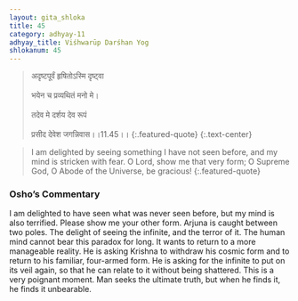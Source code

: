 ```yaml
---
layout: gita_shloka
title: 45
category: adhyay-11
adhyay_title: Viśhwarūp Darśhan Yog
shlokanum: 45
---
```


> अदृष्टपूर्वं हृषितोऽस्मि दृष्ट्वा<br><br>भयेन च प्रव्यथितं मनो मे।<br><br>तदेव मे दर्शय देव रूपं<br><br>प्रसीद देवेश जगन्निवास।।11.45।।
{:.featured-quote}
{:.text-center}

> I am delighted by seeing something I have not seen before, and my mind is stricken with fear. O Lord, show me that very form; O Supreme God, O Abode of the Universe, be gracious!
{:.featured-quote}

### Osho’s Commentary
I am delighted to have seen what was never seen before, but my mind is also terrified. Please show me your other form.
Arjuna is caught between two poles. The delight of seeing the infinite, and the terror of it. The human mind cannot bear this paradox for long. It wants to return to a more manageable reality.
He is asking Krishna to withdraw his cosmic form and to return to his familiar, four-armed form. He is asking for the infinite to put on its veil again, so that he can relate to it without being shattered. This is a very poignant moment. Man seeks the ultimate truth, but when he finds it, he finds it unbearable.
